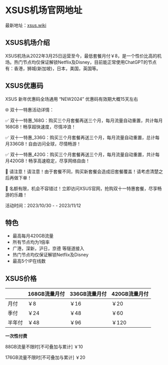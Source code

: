# XSUS机场官网地址

最新地址：[xsus.wiki](https://xsus.top/#/register?code=hpZSIRM6)

## XSUS机场介绍

XSUS机场从2022年3月25日运营至今，最低套餐月付￥8，是一个性价比高的机场。热门节点均仅保证解锁Netflix及Disney，目前能正常使用ChatGPT的节点有：香港，狮城(新加坡)，日本，美国，英国等。

## XSUS优惠码

XSUS 新年优惠码全场通用 “NEW2024” 优惠码有效期大概15天左右

🌐 双十一特惠活动详情：

✅ 双十一特惠_168G：购买三个月套餐再送三个月，每月流量自动重置，共计每月168GB！畅享超快速度，尽情冲浪！

✅ 双十一特惠_336G：购买三个月套餐再送三个月，每月流量自动重置，总计每月336GB！自由访问全球，尽情畅游！

✅ 双十一特惠_420G：购买三个月套餐再送三个月，每月流量自动重置，共计每月420GB！畅享高速稳定，尽享网络自由！

🌚 请注意！请注意！由于套餐不同，购买新套餐会造成旧套餐覆盖！请考虑清楚之后再做下单！

📢 名额有限，机会不容错过！立即访问XSUS官网，抢购双十一特惠套餐，尽享畅游的乐趣！

活动时间：2023/10/30 - - 2023/11/12

## 特色

* 最高每月420GB流量
* 所有节点均为1倍率
* 广港，深新，沪日，京德 等隧道接入
* 热门节点均仅保证解锁Netflix及Disney
* 最高5个IP在线数

## XSUS价格

||168GB流量月付|336GB流量月付|420GB流量月付|
|----|----|----|----|
|月付|￥8|￥16|￥20|
|季付|￥24|￥48|￥60|
|半年付|￥48|￥96|￥120|

**一次性付费**

88GB流量不限时[不可叠加与累计] ￥10

176GB流量不限时[不可叠加与累计] ￥20
